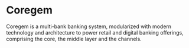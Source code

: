 # Coregem
Coregem is a multi-bank banking system, modularized with modern technology and architecture to power retail and digital banking offerings, comprising the core, the middle layer and the channels.
